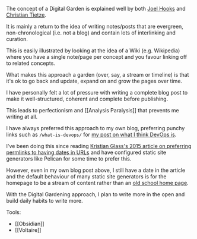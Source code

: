 The concept of a Digital Garden is explained well by both [Joel Hooks](https://joelhooks.com/digital-garden) and [Christian Tietze](https://christiantietze.de/posts/2020/05/digital-gardening/).

It is mainly a return to the idea of writing notes/posts that are evergreen, non-chronological (i.e. not a blog) and contain lots of interlinking and curation.

This is easily illustrated by looking at the idea of a Wiki (e.g. Wikipedia) where you have a single note/page per concept and you favour linking off to related concepts.

What makes this approach a garden (over, say, a stream or timeline) is that it's ok to go back and update, expand on and grow the pages over time.

I have personally felt a lot of pressure with writing a complete blog post to make it well-structured, coherent and complete before publishing.

This leads to perfectionism and [[Analysis Paralysis]] that prevents me writing at all.

I have always preferred this approach to my own blog, preferring punchy links such as `/what-is-devops/` for [my post on what I think DevOps is](http://avengerpenguin.com/what-is-devops).

I've been doing this since reading [Kristian Glass's 2015 article on preferring permlinks to having dates in URLs](https://blog.doismellburning.co.uk/permalinks/) and have configured static site generators like Pelican for some time to prefer this.

However, even in my own blog post above, I still have a date in the article and the default behaviour of many static site generators is for the homepage to be a stream of content rather than an [old school home page](https://stackingthebricks.com/how-blogs-broke-the-web/).

With the Digital Gardening approach, I plan to write more in the open and build daily habits to write more.

Tools:

- [[Obsidian]]
- [[Voltaire]]
